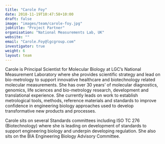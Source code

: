 ```yaml
---
title: "Carole Foy"
date: 2018-11-19T10:47:58+10:00
draft: false
image: "images/team/carole-foy.jpg"
jobtitle: "Project Partner"
organisation: "National Measurements Lab, UK"
website: ""
email: "Carole.Foy@lgcgroup.com"
investigator: true
weight: 6
layout: team
---
```


Carole is Principal Scientist for Molecular Biology at LGC’s National Measurement Laboratory where she provides scientific strategy and lead on bio-metrology to support innovative healthcare and biotechnology related molecular measurements.  She has over 30 years’ of molecular diagnostics, genomics, life sciences and bio-metrology research, development and translational experience. She currently leads on work to establish metrological tools, methods, reference materials and standards to improve confidence in engineering biology approaches used to develop transformative new products and processes.

Carole sits on several Standards committees including ISO TC 276 (Biotechnology) where she is leading on development of standards to support engineering biology and underpin developing regulation. She also sits on the BIA Engineering Biology Advisory Committee.
